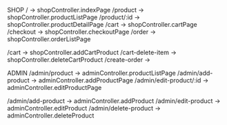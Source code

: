 SHOP
/ -> shopController.indexPage
/product -> shopController.productListPage
/product/:id -> shopController.productDetailPage
/cart -> shopController.cartPage
/checkout -> shopController.checkoutPage
/order -> shopController.orderListPage

/cart -> shopController.addCartProduct
/cart-delete-item -> shopController.deleteCartProduct
/create-order -> 

ADMIN
/admin/product -> adminController.productListPage
/admin/add-product -> adminController.addProductPage
/admin/edit-product/:id -> adminController.editProductPage

/admin/add-product -> adminController.addProduct
/admin/edit-product -> adminController.editProduct
/admin/delete-product -> adminController.deleteProduct
